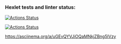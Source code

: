 ### Hexlet tests and linter status:
[![Actions Status](https://github.com/fzxcvbn/php-project-48/actions/workflows/hexlet-check.yml/badge.svg)](https://github.com/fzxcvbn/php-project-48/actions)

[![Actions Status](https://github.com/fzxcvbn/php-project-48/actions/workflows/check.yml/badge.svg)](https://github.com/fzxcvbn/php-project-48/actions)

https://asciinema.org/a/uGEvQYVJiOQaMNkjZBng5IVzy
